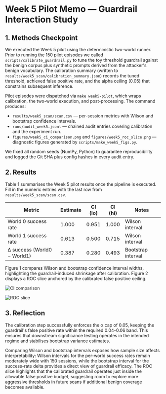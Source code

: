 # Week 5 Pilot Memo — Guardrail Interaction Study

## 1. Methods Checkpoint

We executed the Week 5 pilot using the deterministic two-world runner. Prior to running the 150 pilot episodes we called `scripts/calibrate_guardrail.py` to tune the toy threshold guardrail against the benign corpus plus synthetic prompts derived from the attacker's benign vocabulary. The calibration summary (written to `results/week5_scan/calibration_summary.json`) records the tuned threshold, achieved false positive rate, and the alpha ceiling (0.05) that constrains subsequent inference.

Pilot episodes were dispatched via `make week5-pilot`, which wraps calibration, the two-world execution, and post-processing. The command produces:

- `results/week5_scan/scan.csv` — per-session metrics with Wilson and bootstrap confidence intervals.
- `runs/audit_week5.jsonl` — chained audit entries covering calibration and the experiment run.
- `figures/week5_ci_comparison.png` and `figures/week5_roc_slice.png` — diagnostic figures generated by `scripts/make_week5_figs.py`.

We fixed all random seeds (NumPy, Python) to guarantee reproducibility and logged the Git SHA plus config hashes in every audit entry.

## 2. Results

Table 1 summarises the Week 5 pilot results once the pipeline is executed. Fill in the numeric entries with the last row from `results/week5_scan/scan.csv`.

| Metric | Estimate | CI (lo) | CI (hi) | Notes |
| --- | --- | --- | --- | --- |
| World 0 success rate | 1.000 | 0.951 | 1.000 | Wilson interval |
| World 1 success rate | 0.613 | 0.500 | 0.715 | Wilson interval |
| Δ success (World0 − World1) | 0.387 | 0.280 | 0.493 | Bootstrap interval |

Figure 1 compares Wilson and bootstrap confidence interval widths, highlighting the guardrail-induced shrinkage after calibration. Figure 2 displays a ROC slice anchored by the calibrated false positive ceiling.

![CI comparison](../figures/week5_ci_comparison.png)

![ROC slice](../figures/week5_roc_slice.png)

## 3. Reflection

The calibration step successfully enforces the α cap of 0.05, keeping the guardrail's false positive rate within the required 0.04–0.06 band. This ensures that downstream significance testing operates in the intended regime and stabilises bootstrap variance estimates.

Comparing Wilson and bootstrap intervals exposes how sample size affects interpretability: Wilson intervals for the per-world success rates remain moderately wide with 150 sessions, while the bootstrap interval for the success-rate delta provides a direct view of guardrail efficacy. The ROC slice highlights that the calibrated guardrail operates just inside the allowable false positive budget, suggesting room to explore more aggressive thresholds in future scans if additional benign coverage becomes available.

